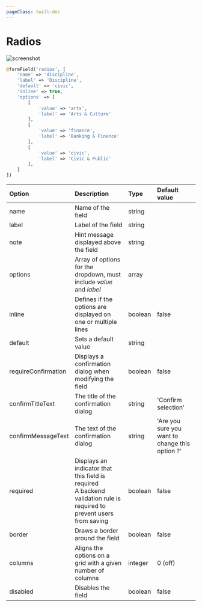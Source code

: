 ```yaml
---
pageClass: twill-doc
---
```


# Radios

![screenshot](/docs/_media/radios.png)

```php
@formField('radios', [
    'name' => 'discipline',
    'label' => 'Discipline',
    'default' => 'civic',
    'inline' => true,
    'options' => [
        [
            'value' => 'arts',
            'label' => 'Arts & Culture'
        ],
        [
            'value' => 'finance',
            'label' => 'Banking & Finance'
        ],
        [
            'value' => 'civic',
            'label' => 'Civic & Public'
        ],
    ]
])
```

| Option              | Description                                                         | Type    | Default value |
| :------------------ | :------------------------------------------------------------------ | :------ | :------------ |
| name                | Name of the field                                                   | string  |               |
| label               | Label of the field                                                  | string  |               |
| note                | Hint message displayed above the field                              | string  |               |
| options             | Array of options for the dropdown, must include _value_ and _label_ | array   |               |
| inline              | Defines if the options are displayed on one or multiple lines       | boolean | false         |
| default             | Sets a default value                                                | string  |               |
| requireConfirmation | Displays a confirmation dialog when modifying the field             | boolean | false         |
| confirmTitleText    | The title of the confirmation dialog                                | string  | 'Confirm selection' |
| confirmMessageText  | The text of the confirmation dialog                                 | string  | 'Are you sure you want to change this option ?' |
| required            | Displays an indicator that this field is required<br/>A backend validation rule is required to prevent users from saving | boolean | false |
| border              | Draws a border around the field                                     | boolean | false         |
| columns             | Aligns the options on a grid with a given number of columns         | integer | 0 (off)       |
| disabled            | Disables the field                                      | boolean         | false         | 
